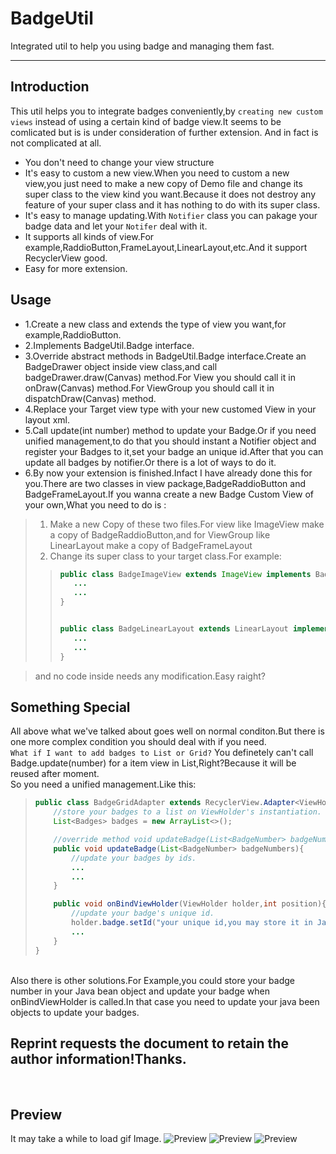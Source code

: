 # BadgeUtil
Integrated util to help you using badge and managing them fast.

---
## Introduction

This util helps you to integrate badges conveniently,by `creating new custom views` instead of using a certain kind of badge view.It seems to be comlicated but is is under consideration of further extension. And in fact is not complicated at all.<br>
* You don't need to change your view structure
* It's easy to custom a new view.When you need to custom a new view,you just need to make a new copy of Demo file and change its super class to the view kind you want.Because it does not destroy any feature of your super class and it has nothing to do with its super class.
* It's easy to manage updating.With `Notifier` class you can pakage your badge data and let your `Notifer` deal with it.
* It supports all kinds of view.For example,RaddioButton,FrameLayout,LinearLayout,etc.And it support RecyclerView good.
* Easy for more extension.
  
## Usage
* 1.Create a new class and extends the type of view you want,for example,RaddioButton.
* 2.Implements BadgeUtil.Badge interface.
* 3.Override abstract methods in BadgeUtil.Badge interface.Create an BadgeDrawer object inside view class,and call badgeDrawer.draw(Canvas) method.For View you should call it in onDraw(Canvas) method.For ViewGroup you should call it in dispatchDraw(Canvas) method.
* 4.Replace your Target view type with your new customed View in your layout xml.
* 5.Call update(int number) method to update your Badge.Or if you need unified management,to do that you should instant a Notifier object and register your Badges to it,set your badge an unique id.After that you can update all badges by notifier.Or there is a lot of ways to do it.
* 6.By now your extension is finished.Infact I have already done this for you.There are two classes in view package,BadgeRaddioButton and BadgeFrameLayout.If you wanna create a new Badge Custom View of your own,What you need to do is : 
> 1) Make a new Copy of these two files.For view like ImageView make a copy of BadgeRaddioButton,and for ViewGroup like LinearLayout make a copy of BadgeFrameLayout
> 2) Change its super class to your target class.For example:
>> ```Java
>>public class BadgeImageView extends ImageView implements BadgeUtil.Badge {
>>    ...
>>    ...
>>}
>>
>>
>>public class BadgeLinearLayout extends LinearLayout implements BadgeUtil.Badge {
>>    ...
>>    ...
>>}

> and no code inside needs any modification.Easy raight?

## Something Special
All above what we've talked about goes well on normal conditon.But there is one more complex condition you should deal with if you need.<br>
`What if I want to add badges to List or Grid?`
You definetely can't call Badge.update(number) for a item view in List,Right?Because it will be reused after moment.<br>
So you need a unified management.Like this:<br>
> ```Java
> public class BadgeGridAdapter extends RecyclerView.Adapter<ViewHolder> implements BadgeUtil.UpdateAble{
>     //store your badges to a list on ViewHolder's instantiation.
>     List<Badges> badges = new ArrayList<>();
>
>     //override method void updateBadge(List<BadgeNumber> badgeNumbers)
>     public void updateBadge(List<BadgeNumber> badgeNumbers){
>         //update your badges by ids.
>         ...
>         ...
>     }
>
>     public void onBindViewHolder(ViewHolder holder,int position){
>         //update your badge's unique id.
>         holder.badge.setId("your unique id,you may store it in Java bean object.");
>         ...
>     }
>}
  <br>
Also there is other solutions.For Example,you could store your badge number in your Java bean object and update your badge when onBindViewHolder is called.In that case you need to update your java been objects to update your badges.

Reprint requests the document to retain the author information!Thanks.
---
<br>

## Preview
It may take a while to load gif Image.
![Preview](https://github.com/wjdforever/BadgeUtil/blob/master/preview/GIF_20170820_111700.gif)
![Preview](https://github.com/wjdforever/BadgeUtil/blob/master/preview/Screenshot_20170820-102033.png)
![Preview](https://github.com/wjdforever/BadgeUtil/blob/master/preview/Screenshot_20170820-102125.png)



